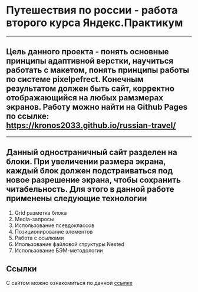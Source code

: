 # Путешествия по россии - работа второго курса Яндекс.Практикум

---

## Цель данного проекта - понять основные принципы адаптивной верстки, научиться работать с макетом, понять принципы работы по системе pixelpefrect. Конечным результатом должен быть сайт, корректно отображающийся на любых рамзмерах экранов. Работу можно найти на Github Pages по ссылке: https://kronos2033.github.io/russian-travel/

---

## Данный одностраничный сайт разделен на блоки. При увеличении размера экрана, каждый блок должен подстраиваться под новое разрешение экрана, чтобы сохранить читабельность. Для этого в данной работе применены следующие технологии

1. Grid разметка блока
2. Media-запросы
3. Использование псевдоклассов
4. Позиционирование элементов
5. Работа с ссылками
6. Ипользование файловой структуры Nested
7. Использование БЭМ-методологии

## Ссылки

С сайтом можно ознакомиться по данной [ссылке](https://russian-travel-phi.vercel.app/)

